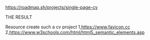 https://roadmap.sh/projects/single-page-cv

THE RESULT 



Resource create such a cv project 
1,https://www.favicon.cc
2,https://www.w3schools.com/html/html5_semantic_elements.asp
